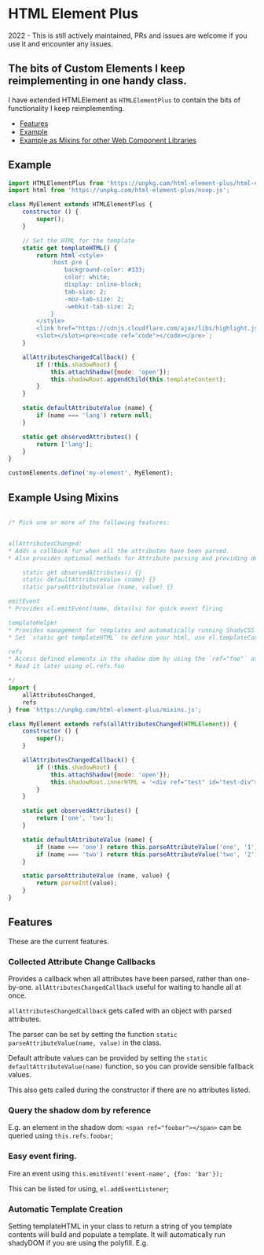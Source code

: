 # HTML Element Plus

2022 - This is still actively maintained, PRs and issues are welcome if you use it and encounter any issues.

## The bits of Custom Elements I keep reimplementing in one handy class.

I have extended HTMLElement as `HTMLElementPlus` to contain the bits of functionality I keep reimplementing.

* [Features](https://github.com/AdaRoseCannon/html-element-plus#features)
* [Example](https://github.com/AdaRoseCannon/html-element-plus#example)
* [Example as Mixins for other Web Component Libraries](https://github.com/AdaRoseCannon/html-element-plus#example-using-mixins)

## Example

```js
import HTMLElementPlus from 'https://unpkg.com/html-element-plus/html-element-plus.js';
import html from 'https://unpkg.com/html-element-plus/noop.js';

class MyElement extends HTMLElementPlus {
	constructor () {
		super();
	}

	// Set the HTML for the template
	static get templateHTML() {
		return html`<style>
			:host pre {
				background-color: #333;
				color: white;
				display: inline-block;
				tab-size: 2;
				-moz-tab-size: 2;
				-webkit-tab-size: 2;
			}
		</style>
		<link href="https://cdnjs.cloudflare.com/ajax/libs/highlight.js/9.12.0/styles/monokai.min.css" rel="stylesheet" >
		<slot></slot><pre><code ref="code"></code></pre>`;
	}

	allAttributesChangedCallback() {
		if (!this.shadowRoot) {
			this.attachShadow({mode: 'open'});
			this.shadowRoot.appendChild(this.templateContent);
		}
	}

	static defaultAttributeValue (name) {
		if (name === 'lang') return null;
	}

	static get observedAttributes() {
		return ['lang'];
	}
}

customElements.define('my-element', MyElement);
```

## Example Using Mixins

```js

/* Pick one or more of the following features:


allAttributesChanged:
* Adds a callback for when all the attributes have been parsed.
* Also provides optional methods for Attribute parsing and providing default values

	static get observedAttributes() {}
	static defaultAttributeValue (name) {}
	static parseAttributeValue (name, value) {}

emitEvent
* Provides el.emitEvent(name, details) for quick event firing

templateHelper
* Provides management for templates and automatically running ShadyCSS
* Set `static get templateHTML` to define your html, use el.templateContent to get it out

refs
* Access defined elements in the shadow dom by using the `ref="foo"` attribute.
* Read it later using el.refs.foo 

*/
import {
	allAttributesChanged,
	refs
} from 'https://unpkg.com/html-element-plus/mixins.js';

class MyElement extends refs(allAttributesChanged(HTMLElement)) {
	constructor () {
		super();
	}

	allAttributesChangedCallback() {
		if (!this.shadowRoot) {
			this.attachShadow({mode: 'open'});
			this.shadowRoot.innerHTML = '<div ref="test" id="test-div"></div>';
		}
	}

	static get observedAttributes() {
		return ['one', 'two'];
	}

	static defaultAttributeValue (name) {
		if (name === 'one') return this.parseAttributeValue('one', '1');
		if (name === 'two') return this.parseAttributeValue('two', '2');
	}

	static parseAttributeValue (name, value) {
		return parseInt(value);
	}
}
```

## Features

These are the current features.

### Collected Attribute Change Callbacks

Provides a callback when all attributes have been parsed, rather than one-by-one. `allAttributesChangedCallback` useful for waiting to handle all at once.

`allAttributesChangedCallback` gets called with an object with parsed attributes.

The parser can be set by setting the function `static parseAttributeValue(name, value)` in the class.

Default attribute values can be provided by setting the `static defaultAttributeValue(name)` function, so you can provide sensible fallback values.

This also gets called during the constructor if there are no attributes listed.

### Query the shadow dom by reference

E.g. an element in the shadow dom: `<span ref="foobar"></span>` can be queried using `this.refs.foobar`;

### Easy event firing.

Fire an event using `this.emitEvent('event-name', {foo: 'bar'});`

This can be listed for using, `el.addEventListener`;

### Automatic Template Creation

Setting templateHTML in your class to return a string of you template contents will build and populate a template. It will automatically run shadyDOM if you are using the polyfill. E.g.
